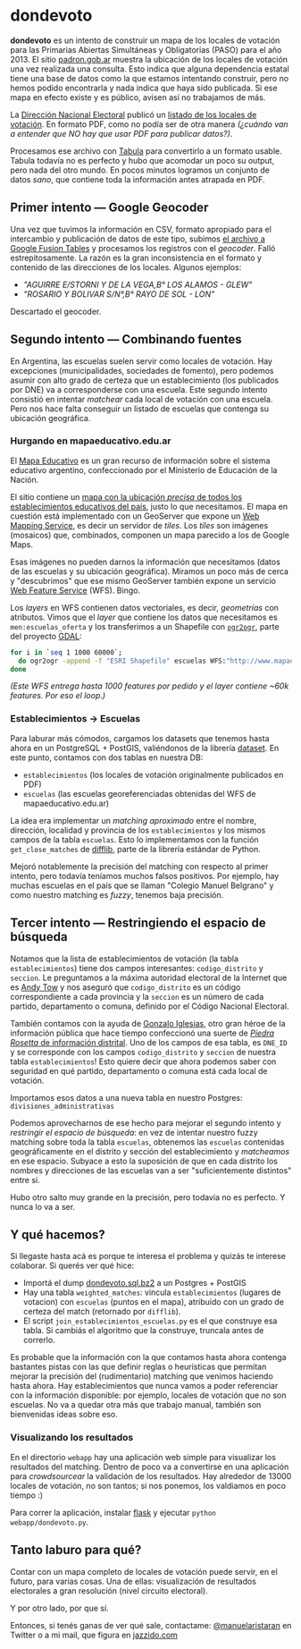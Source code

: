 dondevoto
=========

**dondevoto** es un intento de construir un mapa de los locales de votación para las Primarias Abiertas Simultáneas y Obligatorias (PASO) para el año 2013. El sitio [padron.gob.ar](http://www.padron.gob.ar) muestra la ubicación de los locales de votación una vez realizada una consulta. Esto indica que alguna dependencia estatal tiene una base de datos como la que estamos intentando construir, pero no hemos podido encontrarla y nada indica que haya sido publicada. Si ese mapa en efecto existe y es público, avisen así no trabajamos de más.

La [Dirección Nacional Electoral](http://www.elecciones.gov.ar/default.htm) publicó un [listado de los locales de votación](http://www.elecciones.gov.ar/notificaciones/listado_establecimientos_PASO_2013.pdf). En formato PDF, como no podía ser de otra manera _(¿cuándo van a entender que NO hay que usar PDF para publicar datos?)_.

Procesamos ese archivo con [Tabula](http://tabula.nerdpower.org) para convertirlo a un formato usable. Tabula todavía no es perfecto y hubo que acomodar un poco su output, pero nada del otro mundo. En pocos minutos logramos un conjunto de datos _sano_, que contiene toda la información antes atrapada en PDF.

## Primer intento — Google Geocoder

Una vez que tuvimos la información en CSV, formato apropiado para el intercambio y publicación de datos de este tipo, subimos [el archivo a Google Fusion Tables](https://www.google.com/fusiontables/data?docid=1EJrlVnMDHN8tIeEIyFC4IpnJ8T1_VAmleWmA2nE#rows:id=1) y procesamos los registros con el _geocoder_. Falló estrepitosamente. La razón es la gran inconsistencia en el formato y contenido de las direcciones de los locales. Algunos ejemplos:

  - _"AGUIRRE E/STORNI Y DE LA  VEGA,B° LOS ALAMOS - GLEW"_
  - _"ROSARIO Y BOLIVAR S/N°,B° RAYO DE SOL - LON"_

Descartado el geocoder.

## Segundo intento — Combinando fuentes

En Argentina, las escuelas suelen servir como locales de votación. Hay excepciones (municipalidades, sociedades de fomento), pero podemos asumir con alto grado de certeza que un establecimiento (los publicados por DNE) va a corresponderse con una escuela. Este segundo intento consistió en intentar _matchear_ cada local de votación con una escuela. Pero nos hace falta conseguir un listado de escuelas que contenga su ubicación geográfica.

### Hurgando en mapaeducativo.edu.ar

El [Mapa Educativo](http://www.mapaeducativo.edu.ar) es un gran recurso de información sobre el sistema educativo argentino, confeccionado por el Ministerio de Educación de la Nación.

El sitio contiene un [mapa con la ubicación _precisa_ de todos los establecimientos educativos del país](http://www.mapaeducativo.edu.ar/mapserver/aen/educacion/localizar/index.php), justo lo que necesitamos. El mapa en cuestión está implementado con un GeoServer que expone un [Web Mapping Service](http://docs.geoserver.org/stable/en/user/services/wms/reference.html), es decir un servidor de _tiles_. Los _tiles_ son imágenes (mosaicos) que, combinados, componen un mapa parecido a los de Google Maps.

Esas imágenes no pueden darnos la información que necesitamos (datos de las escuelas y su ubicación geográfica). Miramos un poco más de cerca y "descubrimos" que ese mismo GeoServer también expone un servicio [Web Feature Service](http://docs.geoserver.org/latest/en/user/services/wfs/) (WFS). Bingo.

Los _layers_ en WFS contienen datos vectoriales, es decir, _geometrías_ con atributos. Vimos que el _layer_ que contiene los datos que necesitamos es `men:escuelas_oferta` y los transferimos a un Shapefile con [`ogr2ogr`](https://www.google.com.ar/search?q=ogr2ogr&oq=ogr2ogr&aqs=chrome.0.69i57j69i59l3j69i61l2.1638j0&sourceid=chrome&ie=UTF-8), parte del proyecto [GDAL](http://www.gdal.org/):

```bash
for i in `seq 1 1000 60000`;
  do ogr2ogr -append -f "ESRI Shapefile" escuelas WFS:"http://www.mapaeducativo.edu.ar/geoserver/ows?service=wfs&version=1.0.0&sortBy=gid&startIndex=$i" men:escuelas_oferta;
done
```

_(Este WFS entrega hasta 1000 features por pedido y el layer contiene ~60k features. Por eso el loop.)_

### Establecimientos → Escuelas

Para laburar más cómodos, cargamos los datasets que tenemos hasta ahora en un PostgreSQL + PostGIS, valiéndonos de la librería [dataset](http://github.com/pudo/dataset). En este punto, contamos con dos tablas en nuestra DB:

  - `establecimientos` (los locales de votación originalmente publicados en PDF)
  - `escuelas` (las escuelas georeferenciadas obtenidas del WFS de mapaeducativo.edu.ar)

La idea era implementar un _matching aproximado_ entre el nombre, dirección, localidad y provincia de los `establecimientos` y los mismos campos de la tabla `escuelas`. Esto lo implementamos con la función `get_close_matches` de [difflib](http://docs.python.org/library/difflib.html), parte de la librería estándar de Python.

Mejoró notablemente la precisión del matching con respecto al primer intento, pero todavía teníamos muchos falsos positivos. Por ejemplo, hay muchas escuelas en el país que se llaman "Colegio Manuel Belgrano" y como nuestro matching es _fuzzy_, tenemos baja precisión.

## Tercer intento — Restringiendo el espacio de búsqueda

Notamos que la lista de establecimientos de votación (la tabla `establecimientos`) tiene dos campos interesantes: `codigo_distrito` y `seccion`. Le preguntamos a la máxima autoridad electoral de la Internet que es [Andy Tow](https://twitter.com/andy_tow) y nos aseguró que `codigo_distrito` es un código correspondiente a cada provincia y la `seccion` es un número de cada partido, departamento o comuna, definido por el Código Nacional Electoral.

También contamos con la ayuda de [Gonzalo Iglesias](https://twitter.com/gonzaloiglesias), otro gran héroe de la información pública que hace tiempo confeccionó una suerte de [_Piedra Rosetta_ de información distrital](https://www.google.com/fusiontables/DataSource?docid=1020i2cUGopm4LepAPtFFG9EgsFDIfRNWTQ44oOg). Uno de los campos de esa tabla, es `DNE_ID` y se corresponde con los campos `codigo_distrito` y `seccion` de nuestra tabla `establecimientos`! Esto quiere decir que ahora podemos saber con seguridad en qué partido, departamento o comuna está cada local de votación.

Importamos esos datos a una nueva tabla en nuestro Postgres: `divisiones_administrativas`

Podemos aprovecharnos de ese hecho para mejorar el segundo intento y _restringir el espacio de búsqueda_: en vez de intentar nuestro fuzzy matching sobre toda la tabla `escuelas`, obtenemos las `escuelas` contenidas geográficamente en el distrito y sección del establecimiento y _matcheamos_ en ese espacio. Subyace a esto la suposición de que en cada distrito los nombres y direcciones de las escuelas van a ser "suficientemente distintos" entre sí.

Hubo otro salto muy grande en la precisión, pero todavía no es perfecto. Y nunca lo va a ser.

## Y qué hacemos?

Si llegaste hasta acá es porque te interesa el problema y quizás te interese colaborar. Si querés ver qué hice:

  - Importá el dump [dondevoto.sql.bz2](http://dump.jazzido.com/dondevoto.sql.bz2) a un Postgres + PostGIS
  - Hay una tabla `weighted_matches`: vincula `establecimientos` (lugares de votacion) con `escuelas` (puntos en el mapa), atribuído con un grado de certeza del match (retornado por `difflib`).
  - El script `join_establecimientos_escuelas.py` es el que construye esa tabla. Si cambiás el algoritmo que la construye, truncala antes de correrlo.

Es probable que la información con la que contamos hasta ahora contenga bastantes pistas con las que definir reglas o heurísticas que permitan mejorar la precisión del (rudimentario) matching que venimos haciendo hasta ahora. Hay establecimientos que nunca vamos a poder referenciar con la información disponible: por ejemplo, locales de votación que _no_ son escuelas. No va a quedar otra más que trabajo manual, también son bienvenidas ideas sobre eso.

### Visualizando los resultados

En el directorio `webapp` hay una aplicación web simple para visualizar los resultados del matching. Dentro de poco va a convertirse en una aplicación para _crowdsourcear_ la validación de los resultados. Hay alrededor de 13000 locales de votación, no son tantos; si nos ponemos, los valdiamos en poco tiempo :)

Para correr la aplicación, instalar [flask](http://flask.pocoo.org/) y ejecutar `python webapp/dondevoto.py`.


## Tanto laburo para qué?

Contar con un mapa completo de locales de votación puede servir, en el futuro, para varias cosas. Una de ellas: visualización de resultados electorales a gran resolución (nivel circuito electoral).

Y por otro lado, por que sí.

Entonces, si tenés ganas de ver qué sale, contactame: [@manuelaristaran](http://twitter.com/manuelaristaran) en Twitter o a mi mail, que figura en [jazzido.com](http://jazzido.com)
